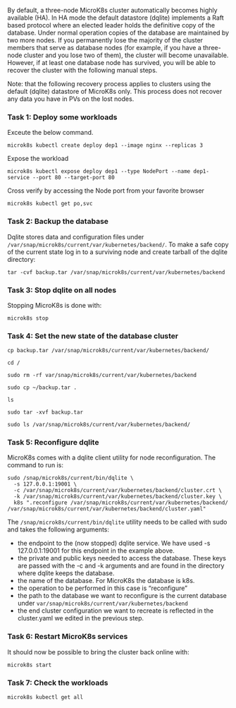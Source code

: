 By default, a three-node MicroK8s cluster automatically becomes highly available (HA). In HA mode the default datastore (dqlite) implements a Raft based protocol where an elected leader holds the definitive copy of the database. Under normal operation copies of the database are maintained by two more nodes. If you permanently lose the majority of the cluster members that serve as database nodes (for example, if you have a three-node cluster and you lose two of them), the cluster will become unavailable. However, if at least one database node has survived, you will be able to recover the cluster with the following manual steps.

Note: that the following recovery process applies to clusters using the default (dqlite) datastore of MicroK8s only. This process does not recover any data you have in PVs on the lost nodes.

### Task 1: Deploy some workloads
Exceute the below command.
```
microk8s kubectl create deploy dep1 --image nginx --replicas 3
```
Expose the workload
```
microk8s kubectl expose deploy dep1 --type NodePort --name dep1-service --port 80 --target-port 80
```
Cross verify by accessing the Node port from your favorite browser
```
microk8s kubectl get po,svc
```

### Task 2: Backup the database
Dqlite stores data and configuration files under `/var/snap/microk8s/current/var/kubernetes/backend/`. To make a safe copy of the current state log in to a surviving node and create tarball of the dqlite directory:
```
tar -cvf backup.tar /var/snap/microk8s/current/var/kubernetes/backend
```

### Task 3: Stop dqlite on all nodes
Stopping MicroK8s is done with:
```
microk8s stop
```

### Task 4: Set the new state of the database cluster
```
cp backup.tar /var/snap/microk8s/current/var/kubernetes/backend/
```
```
cd /
```
```
sudo rm -rf var/snap/microk8s/current/var/kubernetes/backend
```
```
sudo cp ~/backup.tar .
```
```
ls
```
```
sudo tar -xvf backup.tar
```
```
sudo ls /var/snap/microk8s/current/var/kubernetes/backend/
```

### Task 5: Reconfigure dqlite
MicroK8s comes with a dqlite client utility for node reconfiguration. The command to run is:
```
sudo /snap/microk8s/current/bin/dqlite \
  -s 127.0.0.1:19001 \
  -c /var/snap/microk8s/current/var/kubernetes/backend/cluster.crt \
  -k /var/snap/microk8s/current/var/kubernetes/backend/cluster.key \
  k8s ".reconfigure /var/snap/microk8s/current/var/kubernetes/backend/ /var/snap/microk8s/current/var/kubernetes/backend/cluster.yaml"
```
The `/snap/microk8s/current/bin/dqlite` utility needs to be called with sudo and takes the following arguments:
* the endpoint to the (now stopped) dqlite service. We have used -s 127.0.0.1:19001 for this endpoint in the example above.
* the private and public keys needed to access the database. These keys are passed with the -c and -k arguments and are found in the directory where dqlite keeps the database.
* the name of the database. For MicroK8s the database is k8s.
* the operation to be performed in this case is “reconfigure”
* the path to the database we want to reconfigure is the current database under `var/snap/microk8s/current/var/kubernetes/backend`
* the end cluster configuration we want to recreate is reflected in the cluster.yaml we edited in the previous step.

### Task 6: Restart MicroK8s services
It should now be possible to bring the cluster back online with:
```
microk8s start
```

### Task 7: Check the workloads
```
microk8s kubectl get all
```
